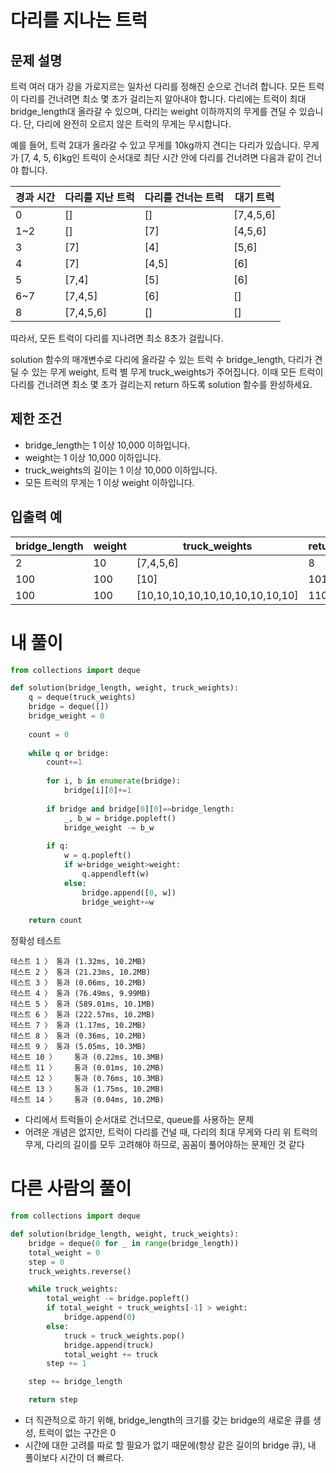 # 다리를 지나는 트럭
## 문제 설명
트럭 여러 대가 강을 가로지르는 일차선 다리를 정해진 순으로 건너려 합니다. 모든 트럭이 다리를 건너려면 최소 몇 초가 걸리는지 알아내야 합니다. 다리에는 트럭이 최대 bridge_length대 올라갈 수 있으며, 다리는 weight 이하까지의 무게를 견딜 수 있습니다. 단, 다리에 완전히 오르지 않은 트럭의 무게는 무시합니다.

예를 들어, 트럭 2대가 올라갈 수 있고 무게를 10kg까지 견디는 다리가 있습니다. 무게가 [7, 4, 5, 6]kg인 트럭이 순서대로 최단 시간 안에 다리를 건너려면 다음과 같이 건너야 합니다.

|경과 시간|다리를 지난 트럭|다리를 건너는 트럭|대기 트럭|
|-|-|-|-|
|0|[]|[]|[7,4,5,6]|
|1~2|[]|[7]|[4,5,6]|
|3|[7]|[4]|[5,6]|
|4|[7]|[4,5]|[6]|
|5|[7,4]|[5]|[6]|
|6~7|[7,4,5]|[6]|[]|
|8|[7,4,5,6]|[]|[]|

따라서, 모든 트럭이 다리를 지나려면 최소 8초가 걸립니다.

solution 함수의 매개변수로 다리에 올라갈 수 있는 트럭 수 bridge_length, 다리가 견딜 수 있는 무게 weight, 트럭 별 무게 truck_weights가 주어집니다. 이때 모든 트럭이 다리를 건너려면 최소 몇 초가 걸리는지 return 하도록 solution 함수를 완성하세요.

## 제한 조건
- bridge_length는 1 이상 10,000 이하입니다.
- weight는 1 이상 10,000 이하입니다.
- truck_weights의 길이는 1 이상 10,000 이하입니다.
- 모든 트럭의 무게는 1 이상 weight 이하입니다.

## 입출력 예
|bridge_length|weight|truck_weights|return|
|-|-|-|-|
|2|10|[7,4,5,6]|8|
|100|100|[10]|101|
|100|100|[10,10,10,10,10,10,10,10,10,10]|110|

# 내 풀이
```python
from collections import deque

def solution(bridge_length, weight, truck_weights):
    q = deque(truck_weights)
    bridge = deque([])
    bridge_weight = 0
    
    count = 0
    
    while q or bridge:
        count+=1
        
        for i, b in enumerate(bridge):
            bridge[i][0]+=1
            
        if bridge and bridge[0][0]==bridge_length:
            _, b_w = bridge.popleft()
            bridge_weight -= b_w
        
        if q:
            w = q.popleft()
            if w+bridge_weight>weight:
                q.appendleft(w)
            else:
                bridge.append([0, w])
                bridge_weight+=w
            
    return count
```
정확성  테스트
```
테스트 1 〉	통과 (1.32ms, 10.2MB)
테스트 2 〉	통과 (21.23ms, 10.2MB)
테스트 3 〉	통과 (0.06ms, 10.2MB)
테스트 4 〉	통과 (76.49ms, 9.99MB)
테스트 5 〉	통과 (589.01ms, 10.1MB)
테스트 6 〉	통과 (222.57ms, 10.2MB)
테스트 7 〉	통과 (1.17ms, 10.2MB)
테스트 8 〉	통과 (0.36ms, 10.2MB)
테스트 9 〉	통과 (5.05ms, 10.3MB)
테스트 10 〉	통과 (0.22ms, 10.3MB)
테스트 11 〉	통과 (0.01ms, 10.2MB)
테스트 12 〉	통과 (0.76ms, 10.3MB)
테스트 13 〉	통과 (1.75ms, 10.2MB)
테스트 14 〉	통과 (0.04ms, 10.2MB)
```
- 다리에서 트럭들이 순서대로 건너므로, queue를 사용하는 문제
- 어려운 개념은 없지만, 트럭이 다리를 건널 때, 다리의 최대 무게와 다리 위 트럭의 무게, 다리의 길이를 모두 고려해야 하므로, 꼼꼼이 풀어야하는 문제인 것 같다

# 다른 사람의 풀이
```python
from collections import deque

def solution(bridge_length, weight, truck_weights):
    bridge = deque(0 for _ in range(bridge_length))
    total_weight = 0
    step = 0
    truck_weights.reverse()

    while truck_weights:
        total_weight -= bridge.popleft()
        if total_weight + truck_weights[-1] > weight:
            bridge.append(0)
        else:
            truck = truck_weights.pop()
            bridge.append(truck)
            total_weight += truck
        step += 1

    step += bridge_length

    return step
```
- 더 직관적으로 하기 위해, bridge_length의 크기를 갖는 bridge의 새로운 큐를 생성, 트럭이 없는 구간은 0
- 시간에 대한 고려를 따로 할 필요가 없기 때문에(항상 같은 길이의 bridge 큐), 내 풀이보다 시간이 더 빠르다.

